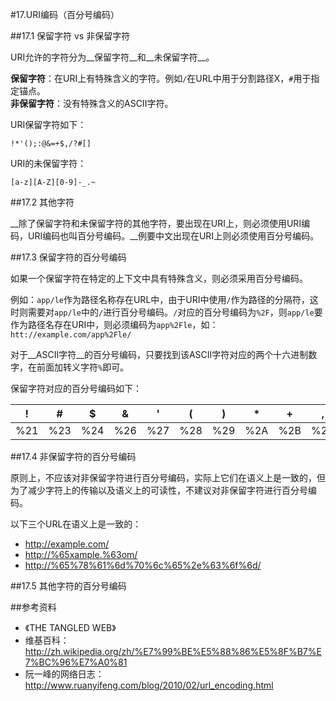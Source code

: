 #17.URI编码（百分号编码）
  
##17.1 保留字符 vs 非保留字符
  
URI允许的字符分为__保留字符__和__未保留字符__。

__保留字符__：在URI上有特殊含义的字符。例如`/`在URL中用于分割路径X，`#`用于指定锚点。<br>
__非保留字符__：没有特殊含义的ASCII字符。

URI保留字符如下：

```
!*'();:@&=+$,/?#[] 
```

URI的未保留字符：

```
[a-z][A-Z][0-9]-_.~
```

##17.2 其他字符

__除了保留字符和未保留字符的其他字符，要出现在URI上，则必须使用URI编码，URI编码也叫百分号编码。__例要中文出现在URI上则必须使用百分号编码。

##17.3 保留字符的百分号编码

如果一个保留字符在特定的上下文中具有特殊含义，则必须采用百分号编码。

例如：`app/le`作为路径名称存在URL中，由于URI中使用`/`作为路径的分隔符，这时则需要对`app/le`中的`/`进行百分号编码。`/`对应的百分号编码为`%2F`，则`app/le`要作为路径名存在URI中，则必须编码为`app%2Fle`，如：`htt://example.com/app%2Fle/`

对于__ASCII字符__的百分号编码，只要找到该ASCII字符对应的两个十六进制数字，在前面加转义字符`%`即可。

保留字符对应的百分号编码如下：

!  |#  |$  |&  |'  |(  |)  |*  |+  |,  |/  |:  |;  |=  |?  |@  |[  |]
---|---|---|---|---|---|---|---|---|---|---|---|---|---|---|---|---|---
%21|%23|%24|%26|%27|%28|%29|%2A|%2B|%2C|%2F|%3A|%3B|%3D|%3F|%40|%5B|%5D

##17.4 非保留字符的百分号编码

原则上，不应该对非保留字符进行百分号编码，实际上它们在语义上是一致的，但为了减少字符上的传输以及语义上的可读性，不建议对非保留字符进行百分号编码。

以下三个URL在语义上是一致的：

  * <a target="_blank" href="http://example.com/">http://example.com/</a>
  * <a target="_blank" href="http://%65xample.%63om/">http://%65xample.%63om/</a>
  * <a target="_blank" href="http://%65%78%61%6d%70%6c%65%2e%63%6f%6d/">http://%65%78%61%6d%70%6c%65%2e%63%6f%6d/</a>



##17.5 其他字符的百分号编码

##参考资料
  * 《THE TANGLED WEB》
  * 维基百科：http://zh.wikipedia.org/zh/%E7%99%BE%E5%88%86%E5%8F%B7%E7%BC%96%E7%A0%81
  * 阮一峰的网络日志：http://www.ruanyifeng.com/blog/2010/02/url_encoding.html
  
